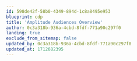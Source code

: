 ```yaml
---
id: 598de42f-58b0-4349-894d-1c8a8495e953
blueprint: cdp
title: 'Amplitude Audiences Overview'
author: 0c3a318b-936a-4cbd-8fdf-771a90c297f0
landing: true
exclude_from_sitemap: false
updated_by: 0c3a318b-936a-4cbd-8fdf-771a90c297f0
updated_at: 1712682395
---
```

